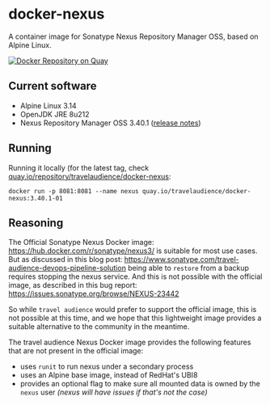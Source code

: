 # docker-nexus

A container image for Sonatype Nexus Repository Manager OSS, based on Alpine Linux.

[![Docker Repository on Quay](https://quay.io/repository/travelaudience/docker-nexus/status "Docker Repository on Quay")](https://quay.io/repository/travelaudience/docker-nexus)

## Current software

* Alpine Linux 3.14
* OpenJDK JRE 8u212
* Nexus Repository Manager OSS 3.40.1 ([release notes](https://help.sonatype.com/repomanager3/product-information/release-notes/2022-release-notes/nexus-repository-3.40.0---3.40.1-release-notes))

## Running

Running it locally (for the latest tag, check [quay.io/repository/travelaudience/docker-nexus](https://quay.io/repository/travelaudience/docker-nexus?tab=tags):

```shell
docker run -p 8081:8081 --name nexus quay.io/travelaudience/docker-nexus:3.40.1-01
```

## Reasoning

The Official Sonatype Nexus Docker image: https://hub.docker.com/r/sonatype/nexus3/ is suitable for most use cases. But as discussed in this blog post:
https://www.sonatype.com/travel-audience-devops-pipeline-solution
being able to `restore` from a backup requires stopping the nexus service. And this is not possible with the official image, as described in this bug report: https://issues.sonatype.org/browse/NEXUS-23442

So while `travel audience` would prefer to support the official image, this is not possible at this time, and we hope that this lightweight image provides a suitable alternative to the community in the meantime.

The travel audience Nexus Docker image provides the following features that are not present in the official image:

* uses `runit` to run nexus under a secondary process
* uses an Alpine base image, instead of RedHat's UBI8
* provides an optional flag to make sure all mounted data is owned by the `nexus` user _(nexus will have issues if that's not the case)_
